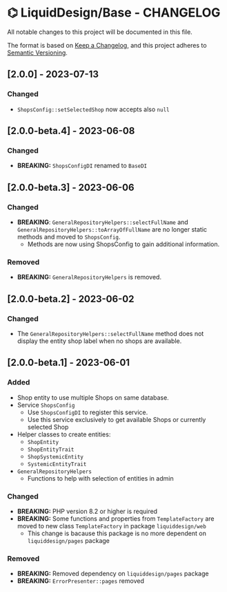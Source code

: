 # ⌬ LiquidDesign/Base - CHANGELOG

All notable changes to this project will be documented in this file.

The format is based on [Keep a Changelog](https://keepachangelog.com/en/1.0.0/),
and this project adheres to [Semantic Versioning](https://semver.org/spec/v2.0.0.html).

## [2.0.0] - 2023-07-13

### Changed

- `ShopsConfig::setSelectedShop` now accepts also `null`

## [2.0.0-beta.4] - 2023-06-08

### Changed
- **BREAKING:** `ShopsConfigDI` renamed to `BaseDI`

## [2.0.0-beta.3] - 2023-06-06

### Changed

- **BREAKING**: `GeneralRepositoryHelpers::selectFullName` and `GeneralRepositoryHelpers::toArrayOfFullName` are no longer static methods and moved to `ShopsConfig`.
  - Methods are now using ShopsConfig to gain additional information.

### Removed
- **BREAKING:** `GeneralRepositoryHelpers` is removed.

## [2.0.0-beta.2] - 2023-06-02

### Changed

- The `GeneralRepositoryHelpers::selectFullName` method does not display the entity shop label when no shops are available.

## [2.0.0-beta.1] - 2023-06-01

### Added

- Shop entity to use multiple Shops on same database.
- Service `ShopsConfig`
  - Use `ShopsConfigDI` to register this service. 
  - Use this service exclusively to get available Shops or currently selected Shop 
- Helper classes to create entities:
  - `ShopEntity`
  - `ShopEntityTrait`
  - `ShopSystemicEntity`
  - `SystemicEntityTrait`
- `GeneralRepositoryHelpers`
  - Functions to help with selection of entities in admin
### Changed

- **BREAKING:** PHP version 8.2 or higher is required
- **BREAKING:** Some functions and properties from `TemplateFactory` are moved to new class `TemplateFactory` in package `liquiddesign/web`
  - This change is bacause this package is no more dependent on `liquiddesign/pages` package

### Removed

- **BREAKING:** Removed dependency on `liquiddesign/pages` package
- **BREAKING:** `ErrorPresenter::pages` removed
